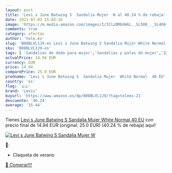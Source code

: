 ```yaml
---
layout: post
title: 'Levi s June Batwing S  Sandalia Mujer  W al 40.24 % de rebaja'
date: 2021-07-03 15:03:16
image: 'https://m.media-amazon.com/images/I/31lzQMbGHkL._SL500_._SL400_.jpg'
comments: true
category: ofertas
author: 'tole.es'
slug: 'B08BLVL1J9-es Levi s June Batwing S Sandalia Mujer White Normal 40 EU'
sku: 'B08BLVL1J9-es'
tags: [ 'Sandalias de dedo para mujer','Sandalias y palas de mujer','Zapatos','Zapatos para mujer','Zapatos y complementos','levis','sandalia', ]
actualPrice: 14.94 EUR
currency: EUR
price: 14.94
comparePrice: 25.0 EUR
prodname: 'Levi s June Batwing S  Sandalia Mujer  White Normal  40 EU'
country: 'es'
flag: '🇪🇸'
brand: 'Levis'
buyurl: 'https://www.amazon.es/dp/B08BLVL1J9/?tag=tolees-21'
descuento: '40.24'
average: '15.44'
---
```


Tienes [Levi s June Batwing S  Sandalia Mujer  White Normal  40 EU](https://www.amazon.es/dp/B08BLVL1J9/?tag=tolees-21) con precio final de  14.94 EUR (original: 25.0 EUR) (40.24 %  de rebaja) aqui!

[![Levi s June Batwing S  Sandalia Mujer  W](https://m.media-amazon.com/images/I/31lzQMbGHkL._SL500_._SL400_.jpg)](https://www.amazon.es/dp/B08BLVL1J9/?tag=tolees-21)

🔎:

- Claqueta de verano

[🛒 Comprar!!!](https://www.amazon.es/dp/B08BLVL1J9/?tag=tolees-21)
